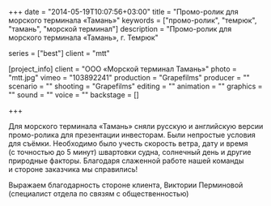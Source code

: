 +++
date = "2014-05-19T10:07:56+03:00"
title = "Промо-ролик для морского терминала «Тамань»"
keywords = ["промо-ролик", "темрюк", "тамань", "морской терминал"]
description = "Промо-ролик для морского терминала «Тамань», г. Темрюк"

series = ["best"]
client = "mtt"

[project_info]
    client = "ООО «Морской терминал Тамань»"
    photo = "mtt.jpg"
    vimeo = "103892241"
    production = "Grapefilms"
    producer = ""
    scenario = ""
    shooting = "Grapefilms"
    editing = ""
    animation = ""
    graphics = ""
    sound = ""
    voice = ""
    backstage = []

+++

Для морского терминала &laquo;Тамань&raquo; сняли русскую и&nbsp;английскую версии промо-ролика для презентации инвесторам. Были непростые условия для съёмки. Необходимо было учесть скорость ветра, дату и&nbsp;время (с&nbsp;точностью до&nbsp;5&nbsp;минут) швартовки судна, солнечный день и&nbsp;другие природные факторы. Благодаря слаженной работе нашей команды и&nbsp;стороне заказчика мы&nbsp;справились!

Выражаем благодарность стороне клиента, Виктории Перминовой (специалист отдела по&nbsp;связям с&nbsp;общественностью)
